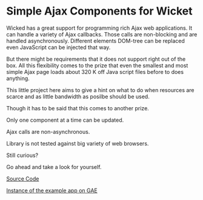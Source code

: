 Simple Ajax Components for Wicket
=================================

Wicked has a great support for programming rich Ajax web applications.
It can handle a variety of Ajax callbacks.
Those  calls are non-blocking and are handled asynchronously.
Different elements DOM-tree can be replaced even JavaScript can be injected that way.

But there might be requirements that it does not support right out of the box.
All this flexibility comes to the prize that even the smallest and most simple Ajax page loads about 320 K off Java script files before to does anything.

This little project here aims to give a hint on what to do when resources are scarce and as little bandwidth as posilbe should be used.

Though it has to be said that this comes to another prize.

Only one component at a time can be updated.

Ajax calls are non-asynchronous.

Library is not tested against big variety of web browsers.

Still curious?

Go ahead and take a look for yourself.

[Source Code](https://github.com/conwax/simpleajax-parent)

[Instance of the example app on GAE](http://simpleajax-example.appspot.com/)
